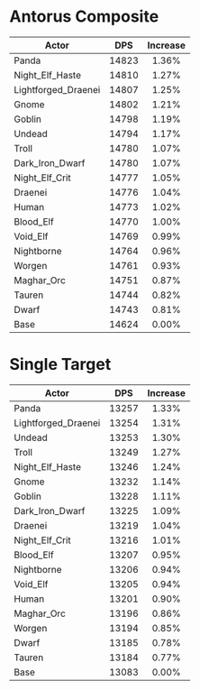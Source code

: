 # Antorus Composite
| Actor | DPS | Increase |
|---|:---:|:---:|
|Panda|14823|1.36%|
|Night_Elf_Haste|14810|1.27%|
|Lightforged_Draenei|14807|1.25%|
|Gnome|14802|1.21%|
|Goblin|14798|1.19%|
|Undead|14794|1.17%|
|Troll|14780|1.07%|
|Dark_Iron_Dwarf|14780|1.07%|
|Night_Elf_Crit|14777|1.05%|
|Draenei|14776|1.04%|
|Human|14773|1.02%|
|Blood_Elf|14770|1.00%|
|Void_Elf|14769|0.99%|
|Nightborne|14764|0.96%|
|Worgen|14761|0.93%|
|Maghar_Orc|14751|0.87%|
|Tauren|14744|0.82%|
|Dwarf|14743|0.81%|
|Base|14624|0.00%|

# Single Target
| Actor | DPS | Increase |
|---|:---:|:---:|
|Panda|13257|1.33%|
|Lightforged_Draenei|13254|1.31%|
|Undead|13253|1.30%|
|Troll|13249|1.27%|
|Night_Elf_Haste|13246|1.24%|
|Gnome|13232|1.14%|
|Goblin|13228|1.11%|
|Dark_Iron_Dwarf|13225|1.09%|
|Draenei|13219|1.04%|
|Night_Elf_Crit|13216|1.01%|
|Blood_Elf|13207|0.95%|
|Nightborne|13206|0.94%|
|Void_Elf|13205|0.94%|
|Human|13201|0.90%|
|Maghar_Orc|13196|0.86%|
|Worgen|13194|0.85%|
|Dwarf|13185|0.78%|
|Tauren|13184|0.77%|
|Base|13083|0.00%|
